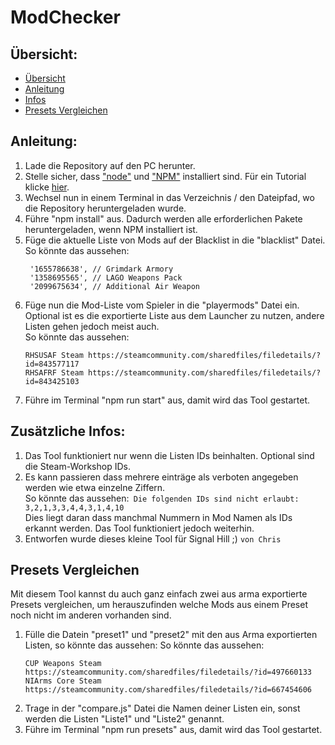 # ModChecker


## Übersicht:

- [Übersicht](#übersicht)
- [Anleitung](#anleitung)
- [Infos](#zusätzliche-infos)
- [Presets Vergleichen](#presets-vergleichen)


## Anleitung:

1. Lade die Repository auf den PC herunter.
2. Stelle sicher, dass ["node"](https://nodejs.org/en) und ["NPM"](https://www.npmjs.com) installiert sind. Für ein Tutorial klicke [hier](https://phoenixnap.com/kb/install-node-js-npm-on-windows).
3. Wechsel nun in einem Terminal in das Verzeichnis / den Dateipfad, wo die Repository heruntergeladen wurde.
4. Führe "npm install" aus. Dadurch werden alle erforderlichen Pakete heruntergeladen, wenn NPM installiert ist.
5. Füge die aktuelle Liste von Mods auf der Blacklist in die "blacklist" Datei.    
   So könnte das aussehen:  
   ```// Blacklisted Weapon Mods  
  	'1655786638', // Grimdark Armory  
  	'1358695565', // LAGO Weapons Pack  
  	'2099675634', // Additional Air Weapon
6. Füge nun die Mod-Liste vom Spieler in die "playermods" Datei ein. Optional ist es die exportierte Liste aus dem Launcher zu nutzen, andere Listen gehen jedoch meist auch.    
    So könnte das aussehen: 
    ```
    RHSUSAF Steam https://steamcommunity.com/sharedfiles/filedetails/?id=843577117
    RHSAFRF Steam https://steamcommunity.com/sharedfiles/filedetails/?id=843425103
    ```
8. Führe im Terminal "npm run start" aus, damit wird das Tool gestartet.


## Zusätzliche Infos:
1. Das Tool funktioniert nur wenn die Listen IDs beinhalten. Optional sind die Steam-Workshop IDs.
2. Es kann passieren dass mehrere einträge als verboten angegeben werden wie etwa einzelne Ziffern.    
    So könnte das aussehen:```
    Die folgenden IDs sind nicht erlaubt: 3,2,1,3,3,4,4,3,1,4,10```    
    Dies liegt daran dass manchmal Nummern in Mod Namen als IDs erkannt werden. Das Tool funktioniert jedoch weiterhin.
5. Entworfen wurde dieses kleine Tool für Signal Hill ;) `von Chris`


## Presets Vergleichen
Mit diesem Tool kannst du auch ganz einfach zwei aus arma exportierte Presets vergleichen, um herauszufinden welche Mods aus einem Preset noch nicht im anderen vorhanden sind.   
1. Fülle die Datein "preset1" und "preset2" mit den aus Arma exportierten Listen, so könnte das aussehen:
    So könnte das aussehen: 
    ```
    CUP Weapons	Steam	https://steamcommunity.com/sharedfiles/filedetails/?id=497660133
    NIArms Core	Steam	https://steamcommunity.com/sharedfiles/filedetails/?id=667454606
    ```
2. Trage in der "compare.js" Datei die Namen deiner Listen ein, sonst werden die Listen "Liste1" und "Liste2" genannt.
2. Führe im Terminal "npm run presets" aus, damit wird das Tool gestartet.